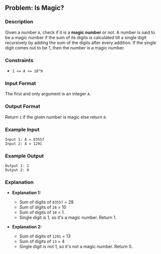 ## Problem: Is Magic?

### Description
Given a number `A`, check if it is a **magic number** or not. A number is said to be a magic number if the sum of its digits is calculated till a single digit recursively by adding the sum of the digits after every addition. If the single digit comes out to be 1, then the number is a magic number.

### Constraints
- `1 <= A <= 10^9`

### Input Format
The first and only argument is an integer `A`.

### Output Format
Return `1` if the given number is magic else return `0`.

### Example Input
```
Input 1: A = 83557
Input 2: A = 1291
```

### Example Output
```
Output 1: 1
Output 2: 0
```

### Explanation
- **Explanation 1:**
  - Sum of digits of `83557` = 28
  - Sum of digits of `28` = 10
  - Sum of digits of `10` = 1.
  - Single digit is 1, so it's a magic number. Return 1.
  
- **Explanation 2:**
  - Sum of digits of `1291` = 13
  - Sum of digits of `13` = 4
  - Single digit is not 1, so it's not a magic number. Return 0.